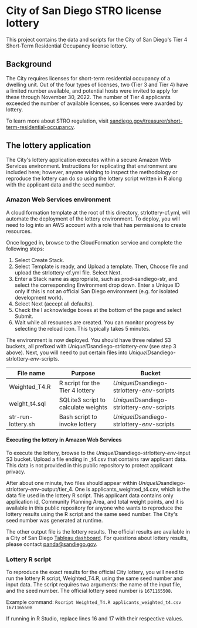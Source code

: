 # City of San Diego STRO license lottery

This project contains the data and scripts for the City of San Diego's Tier 4 Short-Term Residential Occupancy license lottery.

## Background

The City requires licenses for short-term residential occupancy of a dwelling unit. Out of the four types of licenses, two (Tier 3 and Tier 4) have a limited number available, and potential hosts were invited to apply for these through November 30, 2022. The number of Tier 4 applicants exceeded the number of available licenses, so licenses were awarded by lottery.

To learn more about STRO regulation, visit [sandiego.gov/treasurer/short-term-residential-occupancy](https://www.sandiego.gov/treasurer/short-term-residential-occupancy).

## The lottery application

The City's lottery application executes within a secure Amazon Web Services environment. Instructions for replicating that environment are included here; however, anyone wishing to inspect the methodology or reproduce the lottery can do so using the lottery script written in R along with the applicant data and the seed number.

### Amazon Web Services environment

A cloud formation template at the root of this directory, strlottery-cf.yml, will automate the deployment of the lottery environment. To deploy, you will need to log into an AWS account with a role that has permissions to create resources.

Once logged in, browse to the CloudFormation service and complete the following steps:

1.	Select Create Stack.
2.	Select Template is ready, and Upload a template. Then, Choose file and upload the strlottery-cf.yml file. Select Next.
3.	Enter a Stack name as appropriate, such as prod-sandiego-str, and select the corresponding Environment drop down. Enter a Unique ID only if this is not an official San Diego environment (e.g. for isolated development work).
4.	Select Next (accept all defaults).
5.	Check the I acknowledge boxes at the bottom of the page and select Submit.
6.	Wait while all resources are created. You can monitor progress by selecting the reload icon. This typically takes 5 minutes.

The environment is now deployed. You should have three related S3 buckets, all prefixed with *UniqueID*sandiego-strlottery-*env* (see step 3 above). Next, you will need to put certain files into *UniqueID*sandiego-strlottery-*env*-scripts.

File name | Purpose | Bucket
----------|---------|---------
Weighted_T4.R | R script for the Tier 4 lottery | *UniqueID*sandiego-strlottery-*env*-scripts
weight_t4.sql | SQLite3 script to calculate weights | *UniqueID*sandiego-strlottery-*env*-scripts
str-run-lottery.sh | Bash script to invoke lottery | *UniqueID*sandiego-strlottery-*env*-scripts

#### Executing the lottery in Amazon Web Services

To execute the lottery, browse to the *UniqueID*sandiego-strlottery-*env*-input S3 bucket. Upload a file ending in _t4.csv that contains raw applicant data. This data is not provided in this public repository to protect applicant privacy. 

After about one minute, two files should appear within *UniqueID*sandiego-strlottery-*env*-output/tier_4. One is applicants_weighted_t4.csv, which is the data file used in the lottery R script. This applicant data contains only application id, Community Planning Area, and total weight points, and it is available in this public repository for anyone who wants to reproduce the lottery results using the R script and the same seed number. The City's seed number was generated at runtime.

The other output file is the lottery results. The official results are available in a City of San Diego [Tableau dashboard](https://public.tableau.com/views/STROTier4lotteryresults/STROApplications?:language=en-US&publish=yes&:display_count=n&:origin=viz_share_link). For questions about lottery results, please contact panda@sandiego.gov.

### Lottery R script

To reproduce the exact results for the official City lottery, you will need to run the lottery R script, Weighted_T4.R, using the same seed number and input data. The script requires two arguments: the name of the input file, and the seed number. The official lottery seed number is `1671165508`.

Example command: `Rscript Weighted_T4.R applicants_weighted_t4.csv 1671165508`

If running in R Studio, replace lines 16 and 17 with their respective values.